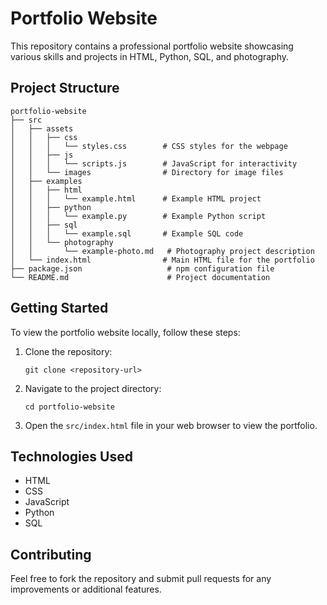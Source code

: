 # Portfolio Website

This repository contains a professional portfolio website showcasing various skills and projects in HTML, Python, SQL, and photography.

## Project Structure

```
portfolio-website
├── src
│   ├── assets
│   │   ├── css
│   │   │   └── styles.css        # CSS styles for the webpage
│   │   ├── js
│   │   │   └── scripts.js        # JavaScript for interactivity
│   │   └── images                # Directory for image files
│   ├── examples
│   │   ├── html
│   │   │   └── example.html      # Example HTML project
│   │   ├── python
│   │   │   └── example.py        # Example Python script
│   │   ├── sql
│   │   │   └── example.sql       # Example SQL code
│   │   └── photography
│   │       └── example-photo.md   # Photography project description
│   └── index.html                # Main HTML file for the portfolio
├── package.json                   # npm configuration file
└── README.md                      # Project documentation
```

## Getting Started

To view the portfolio website locally, follow these steps:

1. Clone the repository:
   ```
   git clone <repository-url>
   ```

2. Navigate to the project directory:
   ```
   cd portfolio-website
   ```

3. Open the `src/index.html` file in your web browser to view the portfolio.

## Technologies Used

- HTML
- CSS
- JavaScript
- Python
- SQL

## Contributing

Feel free to fork the repository and submit pull requests for any improvements or additional features.